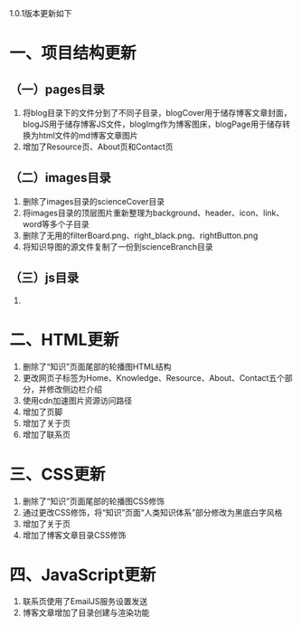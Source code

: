 1.0.1版本更新如下

# 一、项目结构更新

## （一）pages目录

1. 将blog目录下的文件分到了不同子目录，blogCover用于储存博客文章封面，blogJS用于储存博客JS文件，blogImg作为博客图床，blogPage用于储存转换为html文件的md博客文章图片
2. 增加了Resource页、About页和Contact页

## （二）images目录

1. 删除了images目录的scienceCover目录
2. 将images目录的顶层图片重新整理为background、header、icon、link、word等多个子目录
3. 删除了无用的filterBoard.png、right_black.png、rightButton.png
4. 将知识导图的源文件复制了一份到scienceBranch目录

## （三）js目录

1.

# 二、HTML更新

1. 删除了“知识”页面尾部的轮播图HTML结构
2. 更改网页子标签为Home、Knowledge、Resource、About、Contact五个部分，并修改侧边栏介绍
3. 使用cdn加速图片资源访问路径
4. 增加了页脚
5. 增加了关于页
6. 增加了联系页

# 三、CSS更新

1. 删除了“知识”页面尾部的轮播图CSS修饰
2. 通过更改CSS修饰，将“知识”页面“人类知识体系”部分修改为黑底白字风格
3. 增加了关于页
4. 增加了博客文章目录CSS修饰

# 四、JavaScript更新

1. 联系页使用了EmailJS服务设置发送
2. 博客文章增加了目录创建与渲染功能
